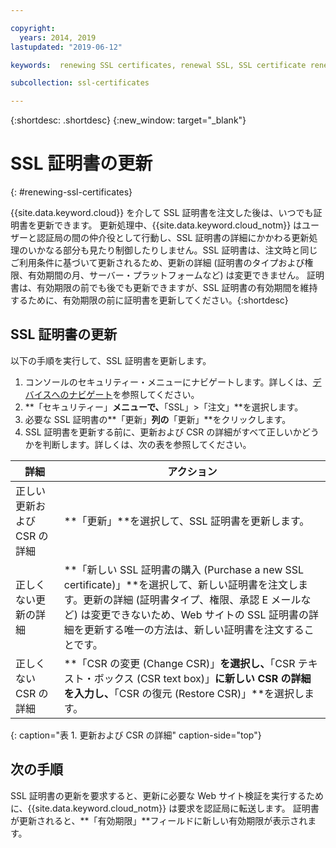 ```yaml
---

copyright:
  years: 2014, 2019
lastupdated: "2019-06-12"

keywords:  renewing SSL certificates, renewal SSL, SSL certificate renewal process, renewing, renewal

subcollection: ssl-certificates

---
```


{:shortdesc: .shortdesc}
{:new_window: target="_blank"}

# SSL 証明書の更新
{: #renewing-ssl-certificates}

{{site.data.keyword.cloud}} を介して SSL 証明書を注文した後は、いつでも証明書を更新できます。 更新処理中、{{site.data.keyword.cloud_notm}} はユーザーと認証局の間の仲介役として行動し、SSL 証明書の詳細にかかわる更新処理のいかなる部分も見たり制御したりしません。SSL 証明書は、注文時と同じご利用条件に基づいて更新されるため、更新の詳細 (証明書のタイプおよび権限、有効期間の月、サーバー・プラットフォームなど) は変更できません。 証明書は、有効期限の前でも後でも更新できますが、SSL 証明書の有効期間を維持するために、有効期限の前に証明書を更新してください。{:shortdesc}

## SSL 証明書の更新
以下の手順を実行して、SSL 証明書を更新します。

1. コンソールのセキュリティー・メニューにナビゲートします。詳しくは、[デバイスへのナビゲート](/docs/infrastructure/ssl-certificates?topic=virtual-servers-navigating-devices)を参照してください。
2. **「セキュリティー」**メニューで、**「SSL」>「注文」**を選択します。
3. 必要な SSL 証明書の**「更新」**列の**「更新」**をクリックします。
4. SSL 証明書を更新する前に、更新および CSR の詳細がすべて正しいかどうかを判断します。詳しくは、次の表を参照してください。  

| 詳細      | アクション |
| ------------------------------- | ------- |
| 正しい更新および CSR の詳細| **「更新」**を選択して、SSL 証明書を更新します。|
| 正しくない更新の詳細|**「新しい SSL 証明書の購入 (Purchase a new SSL certificate)」**を選択して、新しい証明書を注文します。更新の詳細 (証明書タイプ、権限、承認 E メールなど) は変更できないため、Web サイトの SSL 証明書の詳細を更新する唯一の方法は、新しい証明書を注文することです。|
| 正しくない CSR の詳細| **「CSR の変更 (Change CSR)」**を選択し、**「CSR テキスト・ボックス (CSR text box)」**に新しい CSR の詳細を入力し、**「CSR の復元 (Restore CSR)」**を選択します。|
{: caption="表 1. 更新および CSR の詳細" caption-side="top"}

## 次の手順

SSL 証明書の更新を要求すると、更新に必要な Web サイト検証を実行するために、{{site.data.keyword.cloud_notm}} は要求を認証局に転送します。 証明書が更新されると、**「有効期限」**フィールドに新しい有効期限が表示されます。
